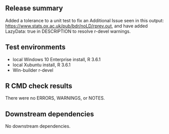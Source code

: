 ## Release summary

Added a tolerance to a unit test to fix an Additional Issue seen in this output: https://www.stats.ox.ac.uk/pub/bdr/noLD/rprev.out,
and have added LazyData: true in DESCRIPTION to resolve r-devel warnings.

## Test environments

* local Windows 10 Enterprise install, R 3.6.1
* local Xubuntu install, R 3.6.1
* Win-builder r-devel

## R CMD check results

There were no ERRORS, WARNINGS, or NOTES.

## Downstream dependencies

No downstream dependencies.
